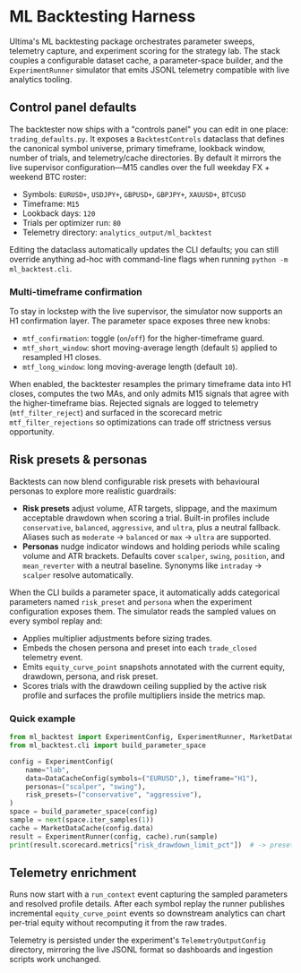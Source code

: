 # ML Backtesting Harness

Ultima's ML backtesting package orchestrates parameter sweeps, telemetry capture, and experiment scoring for the strategy lab. The stack couples a configurable dataset cache, a parameter-space builder, and the `ExperimentRunner` simulator that emits JSONL telemetry compatible with live analytics tooling.

## Control panel defaults

The backtester now ships with a "controls panel" you can edit in one place: `trading_defaults.py`. It exposes a `BacktestControls` dataclass that defines the canonical symbol universe, primary timeframe, lookback window, number of trials, and telemetry/cache directories. By default it mirrors the live supervisor configuration—M15 candles over the full weekday FX + weekend BTC roster:

- Symbols: `EURUSD+`, `USDJPY+`, `GBPUSD+`, `GBPJPY+`, `XAUUSD+`, `BTCUSD`
- Timeframe: `M15`
- Lookback days: `120`
- Trials per optimizer run: `80`
- Telemetry directory: `analytics_output/ml_backtest`

Editing the dataclass automatically updates the CLI defaults; you can still override anything ad-hoc with command-line flags when running `python -m ml_backtest.cli`.

### Multi-timeframe confirmation

To stay in lockstep with the live supervisor, the simulator now supports an H1 confirmation layer. The parameter space exposes three new knobs:

- `mtf_confirmation`: toggle (`on`/`off`) for the higher-timeframe guard.
- `mtf_short_window`: short moving-average length (default `5`) applied to resampled H1 closes.
- `mtf_long_window`: long moving-average length (default `10`).

When enabled, the backtester resamples the primary timeframe data into H1 closes, computes the two MAs, and only admits M15 signals that agree with the higher-timeframe bias. Rejected signals are logged to telemetry (`mtf_filter_reject`) and surfaced in the scorecard metric `mtf_filter_rejections` so optimizations can trade off strictness versus opportunity.

## Risk presets & personas

Backtests can now blend configurable risk presets with behavioural personas to explore more realistic guardrails:

- **Risk presets** adjust volume, ATR targets, slippage, and the maximum acceptable drawdown when scoring a trial. Built-in profiles include `conservative`, `balanced`, `aggressive`, and `ultra`, plus a neutral fallback. Aliases such as `moderate` → `balanced` or `max` → `ultra` are supported.
- **Personas** nudge indicator windows and holding periods while scaling volume and ATR brackets. Defaults cover `scalper`, `swing`, `position`, and `mean_reverter` with a neutral baseline. Synonyms like `intraday` → `scalper` resolve automatically.

When the CLI builds a parameter space, it automatically adds categorical parameters named `risk_preset` and `persona` when the experiment configuration exposes them. The simulator reads the sampled values on every symbol replay and:

- Applies multiplier adjustments before sizing trades.
- Embeds the chosen persona and preset into each `trade_closed` telemetry event.
- Emits `equity_curve_point` snapshots annotated with the current equity, drawdown, persona, and risk preset.
- Scores trials with the drawdown ceiling supplied by the active risk profile and surfaces the profile multipliers inside the metrics map.

### Quick example

```python
from ml_backtest import ExperimentConfig, ExperimentRunner, MarketDataCache
from ml_backtest.cli import build_parameter_space

config = ExperimentConfig(
    name="lab",
    data=DataCacheConfig(symbols=("EURUSD",), timeframe="H1"),
    personas=("scalper", "swing"),
    risk_presets=("conservative", "aggressive"),
)
space = build_parameter_space(config)
sample = next(space.iter_samples(1))
cache = MarketDataCache(config.data)
result = ExperimentRunner(config, cache).run(sample)
print(result.scorecard.metrics["risk_drawdown_limit_pct"])  # -> preset-aware threshold
```

## Telemetry enrichment

Runs now start with a `run_context` event capturing the sampled parameters and resolved profile details. After each symbol replay the runner publishes incremental `equity_curve_point` events so downstream analytics can chart per-trial equity without recomputing it from the raw trades.

Telemetry is persisted under the experiment's `TelemetryOutputConfig` directory, mirroring the live JSONL format so dashboards and ingestion scripts work unchanged.

